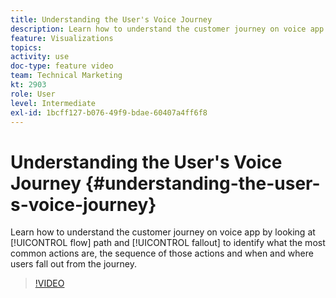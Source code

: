 ```yaml
---
title: Understanding the User's Voice Journey
description: Learn how to understand the customer journey on voice app by looking at flow path and fall out to identify what the most common actions are, the sequence of those actions and when and where users fall out from the journey.
feature: Visualizations
topics: 
activity: use
doc-type: feature video
team: Technical Marketing
kt: 2903
role: User
level: Intermediate
exl-id: 1bcff127-b076-49f9-bdae-60407a4ff6f8
---
```

# Understanding the User's Voice Journey {#understanding-the-user-s-voice-journey}

Learn how to understand the customer journey on voice app by looking at [!UICONTROL flow] path and [!UICONTROL fallout] to identify what the most common actions are, the sequence of those actions and when and where users fall out from the journey.

>[!VIDEO](https://video.tv.adobe.com/v/27226/?quality=12&learn=on)
